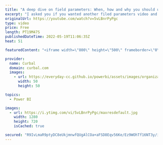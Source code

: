 ```yaml
---
title: "A deep dive on field parameters: When, how and why you should use them."
excerpt: "I asked you if you wanted another filed parameters video and you overwhelmingly said yes, so here it is:  Chapters: 00:00 Intro 01:00 First use case: change dimensions 02:55 Pros and cons of first use case 03:55 Second use case: change measures 06:09 Third use case: filter field parameters with another"
originalUrl: https://youtube.com/watch?v=5vLBnrPyPgc
type: video
price: Free
length: PT19M47S
publishedDateTime: 2022-05-19T11:06:35Z
heat: 51

featuredContent: "<iframe width=\"800\" height=\"500\" frameborder=\"0\" src=\"https://www.youtube.com/embed/5vLBnrPyPgc\" allow=\"accelerometer; autoplay; encrypted-media; gyroscope; picture-in-picture\" allowfullscreen></iframe>"

provider:
  name: Curbal
  domain: curbal.com
  images:
    - url: https://everyday-cc.github.io/powerbi/assets/images/organizations/curbal.com-50x50.jpg
      width: 50
      height: 50

topics:
  - Power BI

images:
  - url: https://i.ytimg.com/vi/5vLBnrPyPgc/maxresdefault.jpg
    width: 1280
    height: 720
    isCached: true

secured: "R9IvLmaR9ptyDC8eUkjmnwfQUgAlCOa+aFSD8Eqv56Ke/Ez9WOhTf16NT3y/ifV6A7zAwTQvG/03sz1G2EzjdFldVXBFsxIIzgu5PaROb4MT3gh3t8C6DPzHw1H/7LAPEXREnIdsDez2t2rMM+vRN4e6NhAOsS9cYh5R7LXOQ9keuKg0TxsniC8v14tgulIpvbJbMvBfwb8oW4ZR8e015V0V6CycxWeb5yZd0pOrILu0jCcTVcI+AP7wPSsN3zdYUzaGhsCnOEB4JCop0l3/w8nVUSHnu/nVktiCuTRGueK2Ko761TsQb4wOBFeYVQ5FKekoNBWa3IrTg9rJq9vkd4mVkODHF+iqf95b4QVtPwOLJL/ewYdVCd6sTLTuEPGHrs09nc7s4a35epFU1vhk6rVfo9k9ZRwQ+jLYdghy9FU=;6qtKCnWcp0ucsloyyr2Jlw=="
---
```


